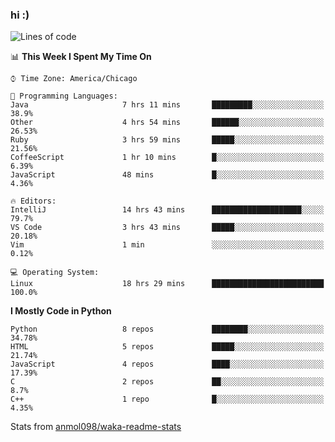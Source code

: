 ### hi :)

<!--START_SECTION:waka-->
![Lines of code](https://img.shields.io/badge/From%20Hello%20World%20I%27ve%20Written-791405%20lines%20of%20code-blue)

📊 **This Week I Spent My Time On** 

```text
⌚︎ Time Zone: America/Chicago

💬 Programming Languages: 
Java                     7 hrs 11 mins       █████████░░░░░░░░░░░░░░░░   38.9% 
Other                    4 hrs 54 mins       ██████░░░░░░░░░░░░░░░░░░░   26.53% 
Ruby                     3 hrs 59 mins       █████░░░░░░░░░░░░░░░░░░░░   21.56% 
CoffeeScript             1 hr 10 mins        █░░░░░░░░░░░░░░░░░░░░░░░░   6.39% 
JavaScript               48 mins             █░░░░░░░░░░░░░░░░░░░░░░░░   4.36%

🔥 Editors: 
IntelliJ                 14 hrs 43 mins      ████████████████████░░░░░   79.7% 
VS Code                  3 hrs 43 mins       █████░░░░░░░░░░░░░░░░░░░░   20.18% 
Vim                      1 min               ░░░░░░░░░░░░░░░░░░░░░░░░░   0.12%

💻 Operating System: 
Linux                    18 hrs 29 mins      █████████████████████████   100.0%

```

**I Mostly Code in Python** 

```text
Python                   8 repos             ████████░░░░░░░░░░░░░░░░░   34.78% 
HTML                     5 repos             █████░░░░░░░░░░░░░░░░░░░░   21.74% 
JavaScript               4 repos             ████░░░░░░░░░░░░░░░░░░░░░   17.39% 
C                        2 repos             ██░░░░░░░░░░░░░░░░░░░░░░░   8.7% 
C++                      1 repo              █░░░░░░░░░░░░░░░░░░░░░░░░   4.35%

```



<!--END_SECTION:waka-->

Stats from [anmol098/waka-readme-stats](https://github.com/anmol098/waka-readme-stats)